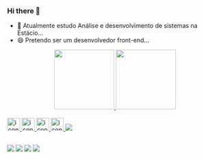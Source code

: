 ### Hi there 👋

- 🔭 Atualmente estudo Análise e desenvolvimento de sistemas na Estácio...
- 😄 Pretendo ser um desenvolvedor front-end...

<div align="center">
  <a href="https://github.com/gabrielcn1">
  <img height="140em" src="https://github-readme-stats.vercel.app/api?username=gabrielcn1&show_icons=true&theme=dark&include_all_commits=true&count_private=true"/>
  <img height="140em" src="https://github-readme-stats.vercel.app/api/top-langs/?username=gabrielcn1&layout=compact&langs_count=7&theme=dark"/>
</div>
<div style="display: inline_block"><br>
  <img alt="icon-HTML" width:"40" height="30" src="https://cdn.jsdelivr.net/gh/devicons/devicon/icons/html5/html5-original.svg"/>
  <img alt="icon-HTML" width:"40" height="30" src="https://cdn.jsdelivr.net/gh/devicons/devicon/icons/css3/css3-original.svg" />
  <img alt="icon-HTML" width:"35" height="30" src="https://cdn.jsdelivr.net/gh/devicons/devicon/icons/javascript/javascript-original.svg" />
  <img alt="icon-HTML" width:"40" height="30" src="https://cdn.jsdelivr.net/gh/devicons/devicon/icons/git/git-original.svg" />
  <img src="https://tenor.com/bAzta.gif" />
</div>

 ##

<div>
  <a href="https://www.instagram.com/costa.26/" target="_blank"><img src="https://img.shields.io/badge/-Instagram-%23E4405F?style=for-the-badge&logo=instagram&logoColor=white" target="_blank"></a>
  <a href="https://www.linkedin.com/in/gabrielcn03/" target="_blank"><img src="https://img.shields.io/badge/LinkedIn-0077B5?style=for-the-badge&logo=linkedin&logoColor=white" target="_blank"></a>
  <a href="mailto:gabrielcn03@outlook.com" target="_blank"><img src="https://img.shields.io/badge/Microsoft_Outlook-0078D4?style=for-the-badge&logo=microsoft-outlook&logoColor=white" target="_blank"></a>
  <a href="https://www.twitch.tv/gmertz" target="_blank"><img src="https://img.shields.io/badge/Twitch-9146FF?style=for-the-badge&logo=twitch&logoColor=white" target="_blank"></a>
</div>

